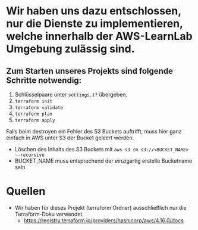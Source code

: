 # Wir haben uns dazu entschlossen, nur die Dienste zu implementieren, welche innerhalb der AWS-LearnLab Umgebung zulässig sind.

## Zum Starten unseres Projekts sind folgende Schritte notwendig:
1. Schlüsselpaare unter ``settings.tf`` übergeben.
2. ``terraform init``
3. ``terraform validate``
4. ``terraform plan``
5. ``terraform apply``

Falls beim destroyen ein Fehler des S3 Buckets auftrifft, muss hier ganz einfach in AWS unter S3 der Bucket geleert werden.
- Löschen des Inhalts des S3 Buckets mit `aws s3 rm s3://<BUCKET_NAME> --recursive`
- BUCKET_NAME muss entsprechend der einzigartig erstelle Bucketname sein

# Quellen
-  Wir haben für dieses Projekt (terraform Ordner) ausschließlich nur die Terraform-Doku verwendet.
    - https://registry.terraform.io/providers/hashicorp/aws/4.16.0/docs